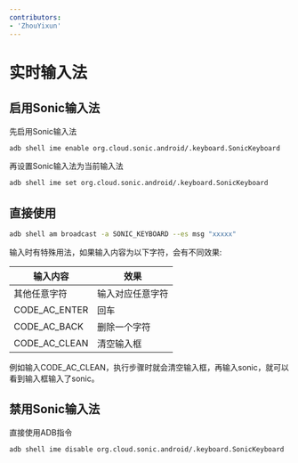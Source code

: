 ```yaml
---
contributors:
- 'ZhouYixun'
---
```


# 实时输入法

## 启用Sonic输入法

先启用Sonic输入法
```bash
adb shell ime enable org.cloud.sonic.android/.keyboard.SonicKeyboard
```
再设置Sonic输入法为当前输入法
```bash
adb shell ime set org.cloud.sonic.android/.keyboard.SonicKeyboard
```

## 直接使用

```bash
adb shell am broadcast -a SONIC_KEYBOARD --es msg "xxxxx"
```

输入时有特殊用法，如果输入内容为以下字符，会有不同效果:

| 输入内容          | 效果       |
|---------------|----------|
| 其他任意字符        | 输入对应任意字符 |
| CODE_AC_ENTER | 回车       |
| CODE_AC_BACK  | 删除一个字符   |
| CODE_AC_CLEAN | 清空输入框    |

例如输入CODE_AC_CLEAN，执行步骤时就会清空输入框，再输入sonic，就可以看到输入框输入了sonic。

## 禁用Sonic输入法

直接使用ADB指令
```bash
adb shell ime disable org.cloud.sonic.android/.keyboard.SonicKeyboard
```
